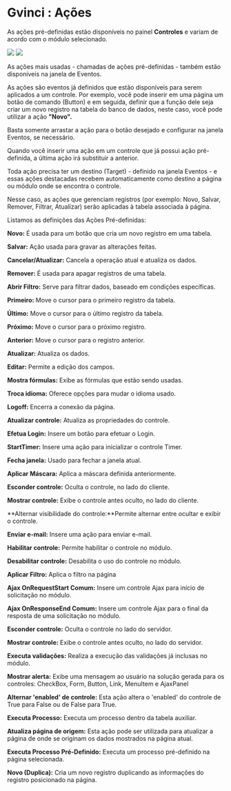 # Gvinci : Ações

As ações pré-definidas estão disponíveis no painel **Controles** e variam de acordo com o módulo selecionado.

![](http://www.gvinci.com.br/manual/acoescontroleg7a.zoom80.png)   ![](http://www.gvinci.com.br/manual/acoescontroleg7b.zoom80.png)

As ações mais usadas - chamadas de ações pré-definidas - também estão disponíveis na janela de Eventos.

As ações são eventos já definidos que estão disponíveis para serem aplicados a um controle. Por exemplo, você pode inserir em uma página um botão de comando \(Button\) e em seguida, definir que a função dele seja criar um novo registro na tabela do banco de dados, neste caso, você pode utilizar a ação **"Novo".**

Basta somente arrastar a ação para o botão desejado e configurar na janela Eventos, se necessário.

Quando você inserir uma ação em um controle que já possui ação pré-definida, a última ação irá substituir a anterior.

Toda ação precisa ter um destino \(Target\) - definido na janela Eventos - e essas ações destacadas recebem automaticamente como destino a página ou módulo onde se encontra o controle.

Nesse caso, as ações que gerenciam registros \(por exemplo: Novo, Salvar, Remover, Filtrar, Atualizar\) serão aplicadas à tabela associada à página.

Listamos as definições das Ações Pré-definidas:

**Novo:** É usada para um botão que cria um novo registro em uma tabela.

**Salvar:** Ação usada para gravar as alterações feitas.

**Cancelar/Atualizar:** Cancela a operação atual e atualiza os dados.

**Remover:** É usada para apagar registros de uma tabela.

**Abrir Filtro:** Serve para filtrar dados, baseado em condições específicas.

**Primeiro:** Move o cursor para o primeiro registro da tabela.

**Último:** Move o cursor para o último registro da tabela.

**Próximo:** Move o cursor para o próximo registro.

**Anterior:** Move o cursor para o registro anterior.

**Atualizar:** Atualiza os dados.

**Editar:** Permite a edição dos campos.

**Mostra fórmulas:** Exibe as fórmulas que estão sendo usadas.

**Troca idioma:** Oferece opções para mudar o idioma usado.

**Logoff:** Encerra a conexão da página.

**Atualizar controle:** Atualiza as propriedades do controle.

**Efetua Login:** Insere um botão para efetuar o Login.

**StartTimer:** Insere uma ação para inicializar o controle Timer.

**Fecha janela:** Usado para fechar a janela atual.

**Aplicar Máscara:** Aplica a máscara definida anteriormente.

**Esconder controle:** Oculta o controle, no lado do cliente.

**Mostrar controle:** Exibe o controle antes oculto, no lado do cliente.

**Alternar visibilidade do controle:**Permite alternar entre ocultar e exibir o controle.

**Enviar e-mail:** Insere uma ação para enviar e-mail.

**Habilitar controle:** Permite habilitar o controle no módulo.

**Desabilitar controle:** Desabilita o uso do controle no módulo.

**Aplicar Filtro:** Aplica o filtro na página

**Ajax OnRequestStart Comum:** Insere um controle Ajax para início de solicitação no módulo.

**Ajax OnResponseEnd Comum:** Insere um controle Ajax para o final da resposta de uma solicitação no módulo.

**Esconder controle:** Oculta o controle no lado do servidor.

**Mostrar controle:** Exibe o controle antes oculto, no lado do servidor.

**Executa validações:** Realiza a execução das validações já inclusas no módulo.

**Mostrar alerta:** Exibe uma mensagem ao usuário na solução gerada para os controles: CheckBox, Form, Button, Link, MenuItem e AjaxPanel

**Alternar 'enabled' de controle:** Esta ação altera o 'enabled' do controle de True para False ou de False para True.

**Executa Processo:** Executa um processo dentro da tabela auxiliar.

**Atualiza página de origem:** Esta ação pode ser utilizada para atualizar a página de onde se originam os dados mostrados na página atual.

**Executa Processo Pré-Definido:** Executa um processo pré-definido na página selecionada.

**Novo \(Duplica\):** Cria um novo registro duplicando as informações do registro posicionado na página.

